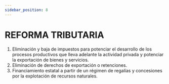 ```yaml
---
sidebar_position: 8
---
```


# REFORMA TRIBUTARIA

1. Eliminación y baja de impuestos para potenciar el desarrollo de los procesos
   productivos que lleva adelante la actividad privada y potenciar la exportación
   de bienes y servicios.
2. Eliminación de derechos de exportación o retenciones.
3. Financiamiento estatal a partir de un régimen de regalías y concesiones por
   la explotación de recursos naturales.